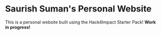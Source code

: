 # Saurish Suman's Personal Website
This is a personal website built using the Hack4Impact Starter Pack! **Work in progress!**